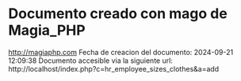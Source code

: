 # Documento creado con mago de Magia_PHP 
http://magiaphp.com 
Fecha de creacion del documento: 2024-09-21 12:09:38 
Documento accesible via la siguiente url:  
http://localhost/index.php?c=hr_employee_sizes_clothes&a=add 

